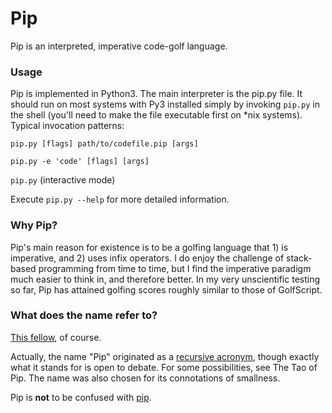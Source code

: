 # Pip

Pip is an interpreted, imperative code-golf language.

### Usage

Pip is implemented in Python3. The main interpreter is the pip.py file. It should run on most systems with Py3 installed simply by invoking `pip.py` in the shell (you'll need to make the file executable first on *nix systems). Typical invocation patterns:

`pip.py [flags] path/to/codefile.pip [args]`

`pip.py -e 'code' [flags] [args]`

`pip.py` (interactive mode)

Execute `pip.py --help` for more detailed information.

### Why Pip?

Pip's main reason for existence is to be a golfing language that 1) is imperative, and 2) uses infix operators. I do enjoy the challenge of stack-based programming from time to time, but I find the imperative paradigm much easier to think in, and therefore better. In my very unscientific testing so far, Pip has attained golfing scores roughly similar to those of GolfScript.

### What does the name refer to?

[This fellow](http://en.wikipedia.org/wiki/Pip_(Great_Expectations)), of course.

Actually, the name "Pip" originated as a [recursive acronym](http://en.wikipedia.org/wiki/Recursive_acronym), though exactly what it stands for is open to debate. For some possibilities, see The Tao of Pip. The name was also chosen for its connotations of smallness.

Pip is **not** to be confused with [pip](http://en.wikipedia.org/wiki/Pip_(package_manager)).
